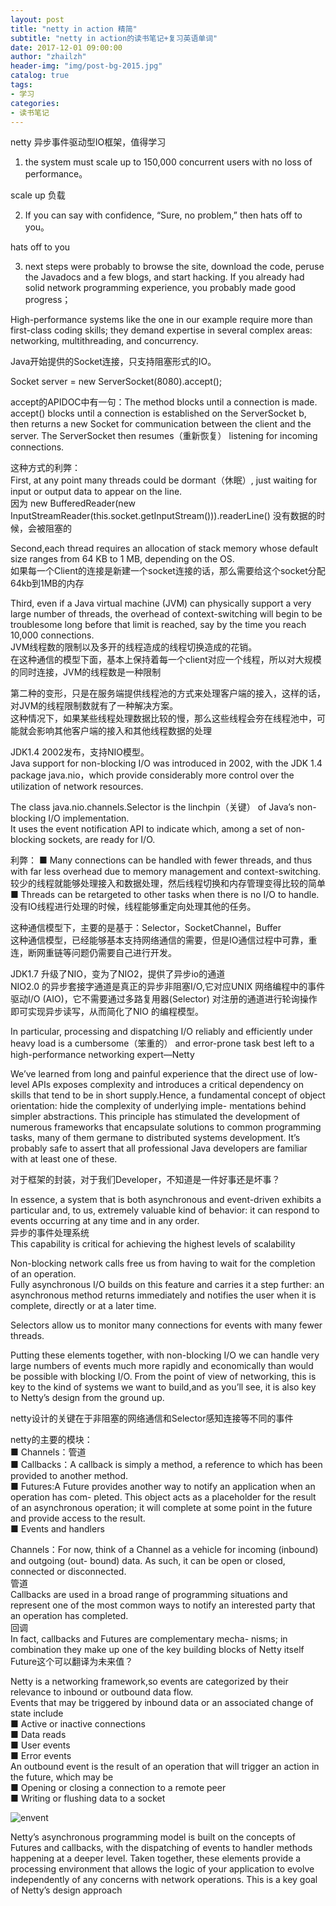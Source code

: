 ```yaml
---    
layout: post  
title: "netty in action 精简"  
subtitle: "netty in action的读书笔记+复习英语单词"  
date: 2017-12-01 09:00:00  
author: "zhailzh"  
header-img: "img/post-bg-2015.jpg"  
catalog: true  
tags:  
- 学习  
categories:  
- 读书笔记
---  
```

netty 异步事件驱动型IO框架，值得学习
<!--more-->
1. the system must scale up to 150,000 concurrent users with no loss of performance。      

scale up 负载       

2. If you can say with confidence, “Sure, no problem,” then hats off to you。    

hats off to you     

3. next steps were probably to browse the site, download the code, peruse the Javadocs and a few blogs, and start hacking. If you already had solid network programming experience, you probably made good progress；      

High-performance systems like the one in our example require more than first-class coding skills; they demand expertise in several complex areas: networking, multithreading, and concurrency.      

Java开始提供的Socket连接，只支持阻塞形式的IO。       

Socket server = new ServerSocket(8080).accept();      

accept的APIDOC中有一句：The method blocks until a connection is made.
accept() blocks until a connection is established on the ServerSocket b, then returns a new Socket for communication between the client and the server. The ServerSocket then resumes（重新恢复） listening for incoming connections.      


这种方式的利弊：        
First, at any point many threads could be dormant（休眠）, just waiting for input or output data to appear on the line.        
因为 new BufferedReader(new InputStreamReader(this.socket.getInputStream())).readerLine() 没有数据的时候，会被阻塞的        

Second,each thread requires an allocation of stack memory whose default size ranges from 64 KB to 1 MB, depending on the OS.             
如果每一个Client的连接是新建一个socket连接的话，那么需要给这个socket分配64kb到1MB的内存

Third, even if a Java virtual machine (JVM) can physically support a very large number of threads, the overhead of context-switching will begin to be troublesome long before that limit is reached, say by the time you reach 10,000 connections.          
JVM线程数的限制以及多开的线程造成的线程切换造成的花销。        
在这种通信的模型下面，基本上保持着每一个client对应一个线程，所以对大规模的同时连接，JVM的线程数是一种限制        


第二种的变形，只是在服务端提供线程池的方式来处理客户端的接入，这样的话，对JVM的线程限制数就有了一种解决方案。            
这种情况下，如果某些线程处理数据比较的慢，那么这些线程会夯在线程池中，可能就会影响其他客户端的接入和其他线程数据的处理           


JDK1.4 2002发布，支持NIO模型。           
Java support for non-blocking I/O was introduced in 2002, with the JDK 1.4 package java.nio，which provide considerably more control over the utilization of network resources.           

The class java.nio.channels.Selector is the linchpin（关键） of Java’s non-blocking I/O implementation.            
It uses the event notification API to indicate which, among a set of non-blocking sockets, are ready for I/O.              

利弊：
■ Many connections can be handled with fewer threads, and thus with far less overhead due to memory management and context-switching.            
较少的线程就能够处理接入和数据处理，然后线程切换和内存管理变得比较的简单        
■ Threads can be retargeted to other tasks when there is no I/O to handle.    
没有IO线程进行处理的时候，线程能够重定向处理其他的任务。          

这种通信模型下，主要的是基于：Selector，SocketChannel，Buffer       
这种通信模型，已经能够基本支持网络通信的需要，但是IO通信过程中可靠，重连，断网重链等问题仍需要自己进行开发。      

JDK1.7 升级了NIO，变为了NIO2，提供了异步io的通道           
NIO2.0 的异步套接字通道是真正的异步非阻塞I/O,它对应UNIX 网络编程中的事件驱动I/O (AIO)，它不需要通过多路复用器(Selector) 对注册的通道进行轮询操作即可实现异步读写，从而简化了NIO 的编程模型。           

In particular, processing and dispatching I/O reliably and efficiently under heavy load is a cumbersome（笨重的） and error-prone task best left to a high-performance networking expert—Netty             

We’ve learned from long and painful experience that the direct use of low-level APIs exposes complexity and introduces a critical dependency on skills that tend to be in short supply.Hence, a fundamental concept of object orientation: hide the complexity of underlying imple- mentations behind simpler abstractions.
This principle has stimulated the development of numerous frameworks that encapsulate solutions to common programming tasks, many of them germane to distributed systems development. It’s probably safe to assert that all professional Java developers are familiar with at least one of these.          

对于框架的封装，对于我们Developer，不知道是一件好事还是坏事？           


In essence, a system that is both asynchronous and event-driven exhibits a particular and, to us, extremely valuable kind of behavior: it can respond to events occurring at any time and in any order.          
异步的事件处理系统           
This capability is critical for achieving the highest levels of scalability    

Non-blocking network calls free us from having to wait for the completion of an operation.           
Fully asynchronous I/O builds on this feature and carries it a step further: an asynchronous method returns immediately and notifies the user when it is complete, directly or at a later time.      

Selectors allow us to monitor many connections for events with many fewer threads.           

Putting these elements together, with non-blocking I/O we can handle very large numbers of events much more rapidly and economically than would be possible with blocking I/O. From the point of view of networking, this is key to the kind of systems we want to build,and as you’ll see, it is also key to Netty’s design from the ground up.                

netty设计的关键在于非阻塞的网络通信和Selector感知连接等不同的事件             

netty的主要的模块：             
■ Channels：管道             
■ Callbacks：A callback is simply a method, a reference to which has been provided to another method.             
■ Futures:A Future provides another way to notify an application when an operation has com- pleted. This object acts as a placeholder for the result of an asynchronous operation; it will complete at some point in the future and provide access to the result.             
■ Events and handlers             

Channels：For now, think of a Channel as a vehicle for incoming (inbound) and outgoing (out- bound) data. As such, it can be open or closed, connected or disconnected.             
管道             
Callbacks are used in a broad range of programming situations and represent one of the most common ways to notify an interested party that an operation has completed.     
回调     
In fact, callbacks and Futures are complementary mecha- nisms; in combination they make up one of the key building blocks of Netty itself         
Future这个可以翻译为未来值？     

Netty is a networking framework,so events are categorized by their relevance to inbound or outbound data flow.    
Events that may be triggered by inbound data or an associated change of state include    
■ Active or inactive connections     
■ Data reads    
■ User events   
■ Error events   
An outbound event is the result of an operation that will trigger an action in the future, which may be    
■ Opening or closing a connection to a remote peer    
■ Writing or flushing data to a socket     

![envent](http://7xtrwx.com1.z0.glb.clouddn.com/82d4921691f30a71bea6f4b204353f8b.png)    

Netty’s asynchronous programming model is built on the concepts of Futures and callbacks, with the dispatching of events to handler methods happening at a deeper level. Taken together, these elements provide a processing environment that allows the logic of your application to evolve independently of any concerns with network operations. This is a key goal of Netty’s design approach   
